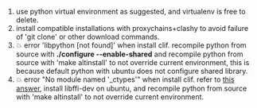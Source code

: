 1. use python virtual environment as suggested, and virtualenv is free to delete.
2. install compatible installations with proxychains+clashy to avoid failure of 'git clone' or other download commands.
3. :collision: error 'libpython [not found]' when install clif.
    recompile python from source with **./configure --enable-shared** and recompile python from source with 'make altinstall' to not override current environment, this is because default python with ubuntu does not configure shared library.
4. :collision: error "No module named '_ctypes'" when install clif.
    refer to [this answer](https://stackoverflow.com/a/48045929), install libffi-dev on ubuntu, and recompile python from source with 'make altinstall' to not override current environment.